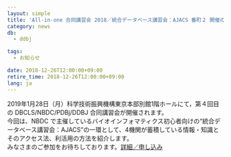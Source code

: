 ```yaml
---
layout: simple
title: 'All-in-one 合同講習会 2018／統合データベース講習会：AJACS 番町２ 開催のお知らせ'
category: news
db:
  - ddbj

tags:
  - お知らせ

date: 2018-12-26T12:00:00+09:00
retire_time: 2018-12-26T12:00:00+09:00
lang: ja
---
```


<p>2019年1月28日（月）科学技術振興機構東京本部別館1階ホールにて，第４回目の DBCLS/NBDC/PDBj/DDBJ 合同講習会が開催されます。<br>今回は、NBDC で主催しているバイオインフォマティクス初心者向けの“統合データベース講習会：AJACS”の一環として、4機関が蓄積している情報・知識とそのアクセス法、利活用の方法を紹介します。<br>みなさまのご参加をお待ちしております。<a href="/training/all-in-one2018.html">詳細／申し込み</a></p>

